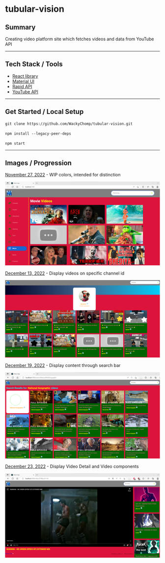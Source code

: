 # tubular-vision

## Summary
<p>Creating video platform site which fetches videos and data from
YouTube API</p>

<hr>

## Tech Stack / Tools
- [React library](https://reactjs.org/docs/getting-started.html)
- [Material UI](https://mui.com/material-ui/getting-started/overview/)
- [Rapid API](https://rapidapi.com/)
- [YouTube API](https://rapidapi.com/ytdlfree/api/youtube-v31/)

<hr>

## Get Started / Local Setup
```
git clone https://github.com/WackyChomp/tubular-vision.git

npm install --legacy-peer-deps

npm start
```
<hr>

## Images / Progression
<p><u>November 27, 2022</u> - WIP colors, intended for distinction</p>
<img src="./src/components/utils/img/1-render-thumbnails-(11-2022).png"/>

<br>

<p><u>December 13, 2022</u> - Display videos on specific channel id</p>
<img src="./src/components/utils/img/2-display-channel-videos-(12-2022).png"/>

<br>

<p><u>December 19, 2022</u> - Display content through search bar</p>
<img src="./src/components/utils/img/3-searchbar-results-(12-19-2022).png"/>

<br>

<p><u>December 23, 2022</u> - Display Video Detail and Video components</p>
<img src="./src/components/utils/img/4-Displaying-Videos-(12-23-2022).png"/>
